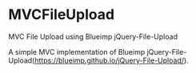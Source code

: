 # MVCFileUpload
MVC File Upload using Blueimp jQuery-File-Upload

A simple MVC implementation of Blueimp jQuery-File-Upload(https://blueimp.github.io/jQuery-File-Upload/).

